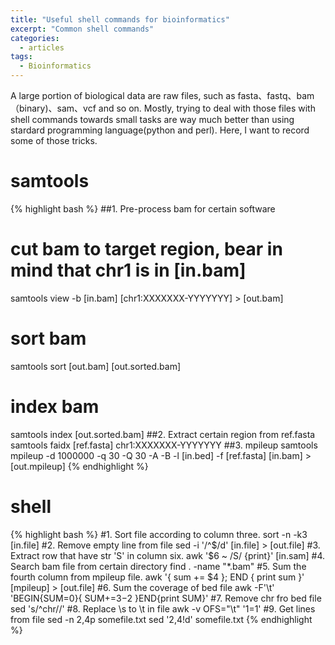 ```yaml
---
title: "Useful shell commands for bioinformatics"
excerpt: "Common shell commands"
categories:
  - articles
tags:
  - Bioinformatics
---
```


A large portion of biological data are raw files, such as fasta、fastq、bam（binary)、sam、vcf and so on.
Mostly, trying to deal with those files with shell commands towards small tasks are way much better than using stardard programming language(python and perl).
Here, I want to record some of those tricks.

# samtools
{% highlight bash %}
##1. Pre-process bam for certain software
# cut bam to target region, bear in mind that chr1 is in [in.bam] 
samtools view -b [in.bam] [chr1:XXXXXXX-YYYYYYY] > [out.bam]
# sort bam
samtools sort [out.bam] [out.sorted.bam]
# index bam
samtools index [out.sorted.bam]
##2. Extract certain region from ref.fasta
samtools faidx [ref.fasta] chr1:XXXXXXX-YYYYYYY
##3. mpileup
samtools mpileup -d 1000000 -q 30 -Q 30 -A -B -l [in.bed] -f [ref.fasta] [in.bam] > [out.mpileup]
{% endhighlight %}

# shell
{% highlight bash %}
#1. Sort file according to column three.
sort -n -k3 [in.file]
#2. Remove empty line from file
sed -i '/^$/d' [in.file] > [out.file]
#3. Extract row that have str 'S' in  column six.
awk '$6 ~ /S/ {print}' [in.sam]
#4. Search bam file from certain directory
find . -name "\*.bam"
#5. Sum the fourth column from mpileup file.
awk '{ sum += $4 }; END { print sum }' [mpileup] > [out.file]
#6. Sum the coverage of bed file
awk -F'\t' 'BEGIN{SUM=0}{ SUM+=$3-$2 }END{print SUM}'
#7. Remove chr fro bed file
sed 's/^chr//'
#8. Replace \s to \t in file
awk -v OFS="\t" '$1=$1'
#9. Get lines from file
sed -n 2,4p somefile.txt
sed '2,4!d' somefile.txt
{% endhighlight %}

